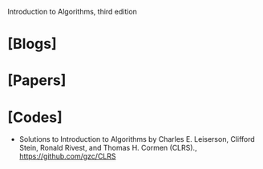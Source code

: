 Introduction to Algorithms, third edition

# [Blogs]

# [Papers]


# [Codes]
+ Solutions to Introduction to Algorithms by Charles E. Leiserson, Clifford Stein, Ronald Rivest, and Thomas H. Cormen (CLRS)., https://github.com/gzc/CLRS

